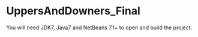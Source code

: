 UppersAndDowners_Final
======================

You will need JDK7, Java7 and NetBeans 7.1+ to open and build the project.
